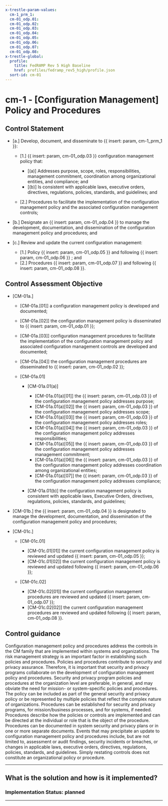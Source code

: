 ```yaml
---
x-trestle-param-values:
  cm-1_prm_1:
  cm-01_odp.01:
  cm-01_odp.02:
  cm-01_odp.03:
  cm-01_odp.04:
  cm-01_odp.05:
  cm-01_odp.06:
  cm-01_odp.07:
  cm-01_odp.08:
x-trestle-global:
  profile:
    title: FedRAMP Rev 5 High Baseline
    href: profiles/fedramp_rev5_high/profile.json
  sort-id: cm-01
---
```


# cm-1 - \[Configuration Management\] Policy and Procedures

## Control Statement

- \[a.\] Develop, document, and disseminate to {{ insert: param, cm-1_prm_1 }}:

  - \[1.\] {{ insert: param, cm-01_odp.03 }} configuration management policy that:

    - \[(a)\] Addresses purpose, scope, roles, responsibilities, management commitment, coordination among organizational entities, and compliance; and
    - \[(b)\] Is consistent with applicable laws, executive orders, directives, regulations, policies, standards, and guidelines; and

  - \[2.\] Procedures to facilitate the implementation of the configuration management policy and the associated configuration management controls;

- \[b.\] Designate an {{ insert: param, cm-01_odp.04 }} to manage the development, documentation, and dissemination of the configuration management policy and procedures; and

- \[c.\] Review and update the current configuration management:

  - \[1.\] Policy {{ insert: param, cm-01_odp.05 }} and following {{ insert: param, cm-01_odp.06 }} ; and
  - \[2.\] Procedures {{ insert: param, cm-01_odp.07 }} and following {{ insert: param, cm-01_odp.08 }}.

## Control Assessment Objective

- \[CM-01a.\]

  - \[CM-01a.[01]\] a configuration management policy is developed and documented;
  - \[CM-01a.[02]\] the configuration management policy is disseminated to {{ insert: param, cm-01_odp.01 }};
  - \[CM-01a.[03]\] configuration management procedures to facilitate the implementation of the configuration management policy and associated configuration management controls are developed and documented;
  - \[CM-01a.[04]\] the configuration management procedures are disseminated to {{ insert: param, cm-01_odp.02 }};
  - \[CM-01a.01\]

    - \[CM-01a.01(a)\]

      - \[CM-01a.01(a)[01]\] the {{ insert: param, cm-01_odp.03 }} of the configuration management policy addresses purpose;
      - \[CM-01a.01(a)[02]\] the {{ insert: param, cm-01_odp.03 }} of the configuration management policy addresses scope;
      - \[CM-01a.01(a)[03]\] the {{ insert: param, cm-01_odp.03 }} of the configuration management policy addresses roles;
      - \[CM-01a.01(a)[04]\] the {{ insert: param, cm-01_odp.03 }} of the configuration management policy addresses responsibilities;
      - \[CM-01a.01(a)[05]\] the {{ insert: param, cm-01_odp.03 }} of the configuration management policy addresses management commitment;
      - \[CM-01a.01(a)[06]\] the {{ insert: param, cm-01_odp.03 }} of the configuration management policy addresses coordination among organizational entities;
      - \[CM-01a.01(a)[07]\] the {{ insert: param, cm-01_odp.03 }} of the configuration management policy addresses compliance;

    - \[CM-01a.01(b)\] the configuration management policy is consistent with applicable laws, Executive Orders, directives, regulations, policies, standards, and guidelines;

- \[CM-01b.\] the {{ insert: param, cm-01_odp.04 }} is designated to manage the development, documentation, and dissemination of the configuration management policy and procedures;

- \[CM-01c.\]

  - \[CM-01c.01\]

    - \[CM-01c.01[01]\] the current configuration management policy is reviewed and updated {{ insert: param, cm-01_odp.05 }}; 
    - \[CM-01c.01[02]\] the current configuration management policy is reviewed and updated following {{ insert: param, cm-01_odp.06 }};

  - \[CM-01c.02\]

    - \[CM-01c.02[01]\] the current configuration management procedures are reviewed and updated {{ insert: param, cm-01_odp.07 }}; 
    - \[CM-01c.02[02]\] the current configuration management procedures are reviewed and updated following {{ insert: param, cm-01_odp.08 }}.

## Control guidance

Configuration management policy and procedures address the controls in the CM family that are implemented within systems and organizations. The risk management strategy is an important factor in establishing such policies and procedures. Policies and procedures contribute to security and privacy assurance. Therefore, it is important that security and privacy programs collaborate on the development of configuration management policy and procedures. Security and privacy program policies and procedures at the organization level are preferable, in general, and may obviate the need for mission- or system-specific policies and procedures. The policy can be included as part of the general security and privacy policy or be represented by multiple policies that reflect the complex nature of organizations. Procedures can be established for security and privacy programs, for mission/business processes, and for systems, if needed. Procedures describe how the policies or controls are implemented and can be directed at the individual or role that is the object of the procedure. Procedures can be documented in system security and privacy plans or in one or more separate documents. Events that may precipitate an update to configuration management policy and procedures include, but are not limited to, assessment or audit findings, security incidents or breaches, or changes in applicable laws, executive orders, directives, regulations, policies, standards, and guidelines. Simply restating controls does not constitute an organizational policy or procedure.

______________________________________________________________________

## What is the solution and how is it implemented?

<!-- For implementation status enter one of: implemented, partial, planned, alternative, not-applicable -->

<!-- Note that the list of rules under ### Rules: is read-only and changes will not be captured after assembly to JSON -->

<!-- Add control implementation description here for control: cm-1 -->

### Implementation Status: planned

______________________________________________________________________
